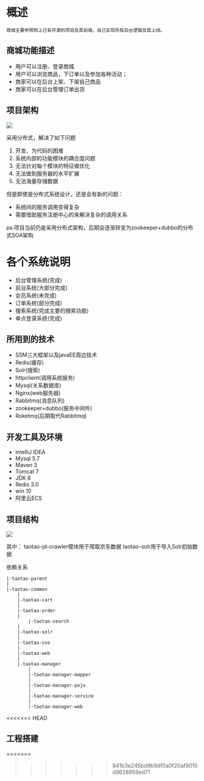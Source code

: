 

# 概述 #
	商城主要参照网上已有开源的项目及其前端，自己实现所有后台逻辑及其上线。

## 商城功能描述 ##
	

- 用户可以注册、登录商城
- 用户可以浏览商品，下订单以及参加各种活动；
- 商家可以在后台上架、下架自己商品
- 商家可以在后台管理订单出货

## 项目架构 ##
![](http://i.imgur.com/I8uA1V4.png)

采用分布式，解决了如下问题
1. 开发、为代码的困难
2. 系统内部的功能模块的耦合度问题
3. 无法针对每个模块的特征做优化
4. 无法做到服务器的水平扩展
5. 无法海量存储数据

但是即使是分布式系统设计，还是会有新的问题：
- 系统间的服务调用变得复杂
- 需要借助服务注册中心的来解决复杂的调用关系

ps:项目当前仍是采用分布式架构，后期会逐渐转变为zookeeper+dubbo的分布式SOA架构

# 各个系统说明 #

- 后台管理系统(完成)
- 前台系统(大部分完成)
- 会员系统(未完成)
- 订单系统(部分完成)
- 搜索系统(完成主要的搜索功能)
- 单点登录系统(完成)

## 所用到的技术 ##
- SSM三大框架以及javaEE周边技术
- Redis(缓存)
- Solr(搜索)
- httpclient(调用系统服务)
- Mysql(关系数据库)
- Nginx(web服务器)
- Rabbitmq(消息队列)
- zookeeper+dubbo(服务中间件)
- Roketmq(后期取代Rabbitmq)

## 开发工具及环境 ##

- IntelliJ IDEA
- Mysql 5.7
- Maven 3
- Tomcat 7
- JDK 8
- Redis 3.0
- win 10
- 阿里云ECS

## 项目结构 ##
![](http://i.imgur.com/GM6yxZk.png)

其中：
	taotao-jd-crawler模块用于爬取京东数据
	taotao-solr用于导入Solr初始数据

依赖关系
	
	|-taotao-parent
	|
	|-taotao-common
	   	|
	   	|-taotao-cart
	  	|
	   	|-taotao-order
	   	|
	    	|-taotao-search
		|
    	|-taotao-solr
		|
		|-taotao-sso
		|
		|-taotao-web
		|
		|-taotao-manager
			|
			|-taotao-manager-mapper
			|
			|-taotao-manager-pojo
			|
			|-taotao-manager-service
			|
			|-taotao-manager-web

<<<<<<< HEAD
## 工程搭建 ##

=======
	
>>>>>>> 841b3e245bd9b9df0a0f20af9015d9628859ed71
